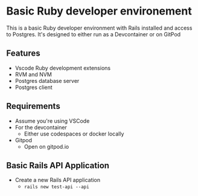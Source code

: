 # Basic Ruby developer environement
This is a basic Ruby developer environment with Rails installed and access to Postgres. It's designed to either run as a Devcontainer or on GitPod
## Features
* Vscode Ruby development extensions
* RVM and NVM
* Postgres database server
* Postgres client
## Requirements
* Assume you're using VSCode
* For the devcontainer
  * Either use codespaces or docker locally
* Gitpod
  * Open on gitpod.io
## Basic Rails API Application
* Create a new Rails API application
  * `rails new test-api --api`

